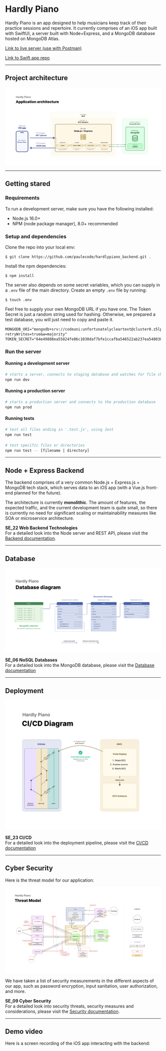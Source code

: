 # Hardly Piano

Hardly Piano is an app designed to help musicians keep track of their practice sessions and repertoire. It currently comprises of an iOS app built with SwiftUI, a server built with Node+Express, and a MongoDB database hosted on MongoDB Atlas.

[Link to live server (use with Postman)](http://ec2-3-66-192-132.eu-central-1.compute.amazonaws.com:3000)

[Link to Swift app repo](https://github.com/paulecode/HardlyPianoSwift)

---

## Project architecture

![architecture](./docs/img/Architecture.png)

---

## Getting stared

### Requirements

To run a development server, make sure you have the following installed:

-   Node.js 16.0+
-   NPM (node package manager), 8.0+ recommended

### Setup and dependencies

Clone the repo into your local env:

```
$ git clone https://github.com/paulecode/hardlypiano_backend.git .
```

Install the npm dependencies:

```
$ npm install
```

The server also depends on some secret variables, which you can supply in a `.env` file of the main directory. Create an empty `.env` file by running:

```
$ touch .env
```

Feel free to supply your own MongoDB URL if you have one. The Token Secret is just a random string used for hashing. Otherwise, we prepared a test database, you will just need to copy and paste it.

```
MONGODB_URI="mongodb+srv://codeuni:unfortunatelycleartext@cluster0.z5lpzob.mongodb.net/?retryWrites=true&w=majority"
TOKEN_SECRET="64e49888ea55824fe86c1030daf7bfe1ccafba546522ab237ea5480305ec93a26d1c494042e72ff5c4c0f2942762438fd4ec305081782baeda9f0ce160d0ecc6"
```

### Run the server

#### Running a development server

```bash
# starts a server, connects to staging database and watches for file changes
npm run dev
```

#### Running a production server

```bash
# starts a production server and connects to the production database
npm run prod
```

#### Running tests

```bash
# test all files ending in '.test.js', using Jest
npm run test

# test specific files or directories
npm run test -- [filename | directory]
```

---

## Node + Express Backend

The backend comprises of a very common Node.js + Express.js + MongoDB tech stack, which serves data to an iOS app (with a Vue.js front-end planned for the future).

The architecture is currently **monolithic**. The amount of features, the expected traffic, and the current development team is quite small, so there is currently no need for significant scaling or maintainability measures like SOA or microservice architecture.

**SE_22 Web Backend Technologies**  
For a detailed look into the Node server and REST API, please visit the [Backend documentation](./docs/Backend.md).

---

## Database

![Database diagram](./docs/img/Database_Diagram.png)

**SE_06 NoSQL Databases**  
For a detailed look into the MongoDB database, please visit the [Database documentation](./docs/Database.md)

---

## Deployment

![CI/CD Diagram](./docs/img/CI_CD_Diagram.png)

**SE_23 CI/CD**  
For a detailed look into the deployment pipeline, please visit the [CI/CD documentation](./docs/CI_CD.md)

---

## Cyber Security

Here is the threat model for our application:

![Threat Model Diagram](./docs/img/Threat_Model_Diagram.png)

We have taken a list of security measurements in the different aspects of our app, such as password encryption, input sanitation, user authorization, and more.

**SE_09 Cyber Security**  
For a detailed look into security threats, security measures and considerations, please visit the [Security documentation](./docs/Security.md).

---

## Demo video

Here is a screen recording of the iOS app interacting with the backend:

[](https://drive.google.com/file/d/1CaWtVOr2xA-zr8CedFyF_i18Pukh14Jb/view?usp=sharing)
